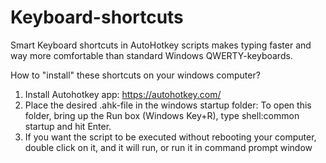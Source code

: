 # Keyboard-shortcuts
Smart Keyboard shortcuts in AutoHotkey scripts makes typing faster and way more comfortable than standard Windows QWERTY-keyboards.

How to "install" these shortcuts on your windows computer? 
1. Install Autohotkey app: https://autohotkey.com/
2. Place the desired .ahk-file in the windows startup folder: To open this folder, bring up the Run box (Windows Key+R), type shell:common startup and hit Enter.  
3. If you want the script to be executed without rebooting your computer, double click on it, and it will run, or run it in command prompt window 
